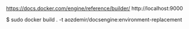 https://docs.docker.com/engine/reference/builder/
http://localhost:9000

$ sudo docker build . -t aozdemir/docsengine:environment-replacement